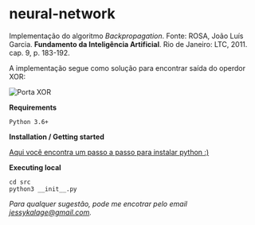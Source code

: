 # neural-network

Implementação do algoritmo *Backpropagation*.
Fonte: ROSA, João Luís Garcia. **Fundamento da Inteligência Artificial**. Rio de Janeiro: LTC, 2011. cap. 9, p. 183-192. 

A implementação segue como solução para encontrar saída do operdor XOR:

![Porta XOR](https://dyclassroom.com/image/topic/logic-gate/xor-xnor/xor-table.png)

**Requirements**

    Python 3.6+

**Installation / Getting started**

[Aqui você encontra um passo a passo para instalar python :)](https://realpython.com/installing-python/)

**Executing local**

```
cd src
python3 __init__.py
```

*Para qualquer sugestão, pode me encotrar pelo email jessykalage@gmail.com.*

